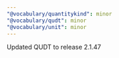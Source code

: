 ```yaml
---
"@vocabulary/quantitykind": minor
"@vocabulary/qudt": minor
"@vocabulary/unit": minor
---
```


Updated QUDT to release 2.1.47
